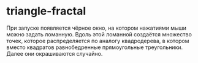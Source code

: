 # triangle-fractal
При запуске появляется чёрное окно, на котором нажатиями мыши можно задать ломанную. Вдоль этой ломанной создаётся множество точек, которое распределяется по аналогу квадродерева, в котором вместо квадратов равнобедренные прямоугольные треугольники. Далее они окрашиваются случайно. 
